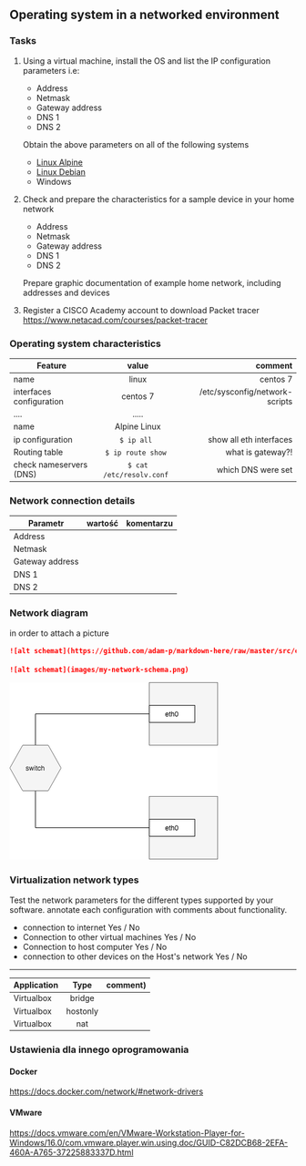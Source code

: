 ## Operating system in a networked environment

### Tasks


1. Using a virtual machine, install the OS and list the IP configuration parameters i.e:
   * Address
   * Netmask
   * Gateway address
   * DNS 1
   * DNS 2
    
   Obtain the above parameters on all of the following systems

   * [Linux Alpine](https://alpinelinux.org/)
   * [Linux Debian](https://www.debian.org/)
   * Windows 

2. Check and prepare the characteristics for a sample device in your home network
   * Address
   * Netmask
   * Gateway address
   * DNS 1
   * DNS 2
  
   Prepare graphic documentation of example home network, including addresses and devices

3. Register a CISCO Academy account to download Packet tracer 
   https://www.netacad.com/courses/packet-tracer


### Operating system characteristics

| Feature                   | value                 | comment                |
| -------------             |:-------------:        | -----:                    |
| name                      | linux                 | centos 7                  |
| interfaces configuration  | centos 7              | /etc/sysconfig/network-scripts         |
| ....                      | .....                 |                           |
| name                      | Alpine Linux          |                           |
| ip configuration          | ``$ ip all ``         | show all eth interfaces   | 
| Routing table             | ``$ ip route show ``  | what is gateway?!         | 
| check nameservers (DNS)   | ``$ cat /etc/resolv.conf ``  | which DNS were set | 

### Network connection details

| Parametr | wartość           | komentarzu |
| ------------- |:-------------:| -----:|
| Address      |         |  |
| Netmask|  |     |
| Gateway address         |         |  |
| DNS 1         |       |      |
| DNS 2         |          |    |

### Network diagram

in order to attach a picture 

```markdown
![alt schemat](https://github.com/adam-p/markdown-here/raw/master/src/common/images/icon48.png)![alt schemat](https://github.com/adam-p/markdown-here/raw/master/src/common/images/icon48.png)

![alt schemat](images/my-network-schema.png)
```

![my network](network.png)

### Virtualization network types

Test the network parameters for the different types supported by your software. annotate each configuration with comments about functionality. 
* connection to internet Yes / No
* Connection to other virtual machines Yes / No
* Connection to host computer Yes / No
* connection to other devices on the Host's network Yes / No



-------------------------
| Application | Type | comment) |
| ------------- |:-------------:| -----:|
|Virtualbox|bridge||
|Virtualbox|hostonly||
|Virtualbox|nat||


### Ustawienia dla innego oprogramowania
#### Docker
https://docs.docker.com/network/#network-drivers

#### VMware
https://docs.vmware.com/en/VMware-Workstation-Player-for-Windows/16.0/com.vmware.player.win.using.doc/GUID-C82DCB68-2EFA-460A-A765-37225883337D.html